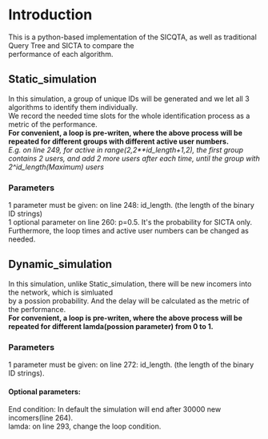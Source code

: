 # Introduction
This is a python-based implementation of the SICQTA, as well as traditional Query Tree and SICTA to compare the   
performance of each algorithm.
## Static_simulation
In this simulation, a group of unique IDs will be generated and we let all 3 algorithms to identify them individually.  
We record the needed time slots for the whole identification process as a metric of the performance.  
**For convenient, a loop is pre-writen, where the above process will be repeated for different groups with different active user numbers.**   
*E.g. on line 249, for active in range(2,2**id_length+1,2), the first group contains 2 users, and add 2 more users after each time, until the group with 2^id_length(Maximum) users*   
### Parameters
1 parameter must be given: on line 248: id_length. (the length of the binary ID strings)  
1 optional parameter on line 260: p=0.5. It's the probability for SICTA only.  
Furthermore, the loop times and active user numbers can be changed as needed.  

## Dynamic_simulation
In this simulation, unlike Static_simulation, there will be new incomers into the network, which is simluated  
by a possion probability. And the delay will be calculated as the metric of the performance.  
**For convenient, a loop is pre-writen, where the above process will be repeated for different lamda(possion parameter) from 0 to 1.**
### Parameters
1 parameter must be given: on line 272: id_length. (the length of the binary ID strings).  
#### Optional parameters: 
End condition: In default the simulation will end after 30000 new incomers(line 264).  
lamda: on line 293, change the loop condition.



